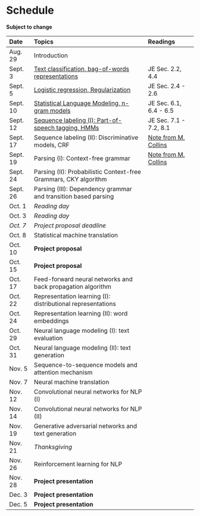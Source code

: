 # Schedule

**Subject to change**

| Date | Topics | Readings |
|:-------------|:-----|:---- |
| Aug. 29 | Introduction | |
| Sept. 3 | [Text classification, bag-of-words representations](slides/lecture-02.pdf) | JE Sec. 2.2, 4.4|
| Sept. 5 | [Logistic regression, Regularization](slides/lecture-03.pdf) | JE Sec. 2.4 - 2.6|
| Sept. 10 | [Statistical Language Modeling, n-gram models](slides/lecture-04.pdf) | JE Sec. 6.1, 6.4 - 6.5|
| Sept. 12 | [Sequence labeling (I): Part-of-speech tagging, HMMs](slides/lecture-05.pdf) | JE Sec. 7.1 - 7.2, 8.1|
| Sept. 17 | Sequence labeling (II): Discriminative models, CRF | [Note from M. Collins](http://www.cs.columbia.edu/~mcollins/crf.pdf) |
| Sept. 19 | Parsing (I): Context-free grammar | [Note from M. Collins](http://www.cs.columbia.edu/~mcollins/courses/nlp2011/notes/pcfgs.pdf)|
| Sept. 24 | Parsing (II): Probabilistic Context-free Grammars, CKY algorithm | |
| Sept. 26 | Parsing (III): Dependency grammar and transition based parsing | |
| Oct. 1 | *Reading day* | |
| Oct. 3 | *Reading day* | |
| *Oct. 7* | *Project proposal deadline* | |
| Oct. 8 | Statistical machine translation | |
| Oct. 10 | **Project proposal** | |
| Oct. 15 | **Project proposal** | |
| Oct. 17 | Feed-forward neural networks and back propagation algorithm | |
| Oct. 22 | Representation learning (I): distributional representations  | |
| Oct. 24 | Representation learning (II): word embeddings | |
| Oct. 29 | Neural language modeling (I): text evaluation | |
| Oct. 31 | Neural language modeling (II): text generation | |
| Nov. 5 | Sequence-to-sequence models and attention mechanism | |
| Nov. 7 | Neural machine translation | |
| Nov. 12 | Convolutional neural networks for NLP (I) | |
| Nov. 14 | Convolutional neural networks for NLP (II) | |
| Nov. 19 | Generative adversarial networks and text generation | |
| Nov. 21 | *Thanksgiving* | |
| Nov. 26 | Reinforcement learning for NLP | |
| Nov. 28 | **Project presentation** | |
| Dec. 3 | **Project presentation** | |
| Dec. 5 | **Project presentation** | |

